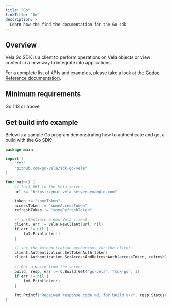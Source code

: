 ```yaml
---
title: "Go"
linkTitle: "Go"
description: >
  Learn how the find the documentation for the Go sdk
---
```


## Overview

Vela Go SDK is a client to perform operations on Vela objects or view content in a new way to integrate into applications. 

For a complete list of APIs and examples, please take a look at the [Godoc Reference documentation](https://pkg.go.dev/github.com/go-vela/sdk-go/vela).

## Minimum requirements

Go 1.13 or above

## Get build info example

Below is a sample Go program demonstrating how to authenticate and get a build with the Go SDK:

```go
package main

import (
    "fmt"
    "github.com/go-vela/sdk-go/vela"
)

func main() {
    // full URI to the Vela server
    url := "https://your-vela-server.example.com"

    token := "someToken"
    accessToken := "someAccessToken"
    refreshToken := "someRefreshToken"   

    // instantiate a new Vela client
    client, err := vela.NewClient(url, nil)
    if err != nil {
        fmt.Println(err)
    }    

    // set the Authentication mechanisms for the client
    client.Authentication.SetTokenAuth(token)
    client.Authentication.SetAccessAndRefreshAuth(accessToken, refreshToken) 
    
    // Get a build from the server
    build, resp, err := c.Build.Get("go-vela", "sdk-go", 1)
    if err != nil {
        fmt.Println(err)
    }

    fmt.Printf("Received response code %d, for build %+v", resp.StatusCode, build)    
}
```